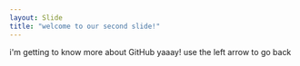 ```yaml
---
layout: Slide
title: "welcome to our second slide!"
---
```

i'm getting to know more about GitHub yaaay!
use the left arrow to go back
